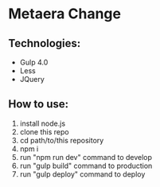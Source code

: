 # Metaera Change

## Technologies:
* Gulp 4.0
* Less
* JQuery

## How to use:
1. install node.js
2. clone this repo
3. cd path/to/this repository
5. npm i
6. run "npm run dev" command to develop
7. run "gulp build" command to production
8. run "gulp deploy" command to deploy